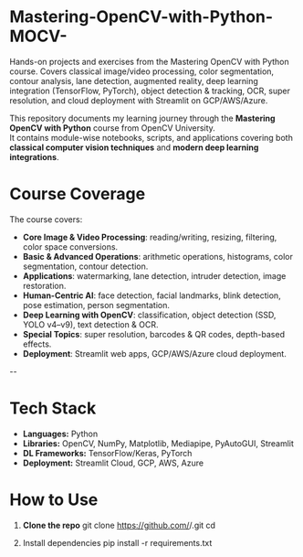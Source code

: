 # Mastering-OpenCV-with-Python-MOCV-
Hands-on projects and exercises from the Mastering OpenCV with Python course. Covers classical image/video processing, color segmentation, contour analysis, lane detection, augmented reality, deep learning integration (TensorFlow, PyTorch), object detection &amp; tracking, OCR, super resolution, and cloud deployment with Streamlit on GCP/AWS/Azure.

This repository documents my learning journey through the **Mastering OpenCV with Python** course from OpenCV University.  
It contains module-wise notebooks, scripts, and applications covering both **classical computer vision techniques** and **modern deep learning integrations**.


# Course Coverage

The course covers:

- **Core Image & Video Processing**: reading/writing, resizing, filtering, color space conversions.  
- **Basic & Advanced Operations**: arithmetic operations, histograms, color segmentation, contour detection.  
- **Applications**: watermarking, lane detection, intruder detection, image restoration.  
- **Human-Centric AI**: face detection, facial landmarks, blink detection, pose estimation, person segmentation.  
- **Deep Learning with OpenCV**: classification, object detection (SSD, YOLO v4–v9), text detection & OCR.  
- **Special Topics**: super resolution, barcodes & QR codes, depth-based effects.  
- **Deployment**: Streamlit web apps, GCP/AWS/Azure cloud deployment.  

--
# Tech Stack

- **Languages:** Python  
- **Libraries:** OpenCV, NumPy, Matplotlib, Mediapipe, PyAutoGUI, Streamlit  
- **DL Frameworks:** TensorFlow/Keras, PyTorch  
- **Deployment:** Streamlit Cloud, GCP, AWS, Azure  

# How to Use

1. **Clone the repo**
git clone https://github.com/<your-username>/<repo>.git
cd <repo>

2. Install dependencies
pip install -r requirements.txt
